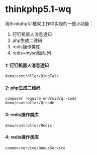 thinkphp5.1-wq
===============

用thinkphp5.1框架工作中实现的一些小功能：

 1. 钉钉机器人消息通知
 2. php生成二维码
 3. redis操作类库
 4. redis+mysql做队列


#### 1: 钉钉机器人消息通知
~~~
demo/controller/DingTalk
~~~

#### 2: php生成二维码
~~~
composer require endroid/qr-code
demo/controller/Qrcode
~~~

#### 3: redis操作类库
~~~
demo/controller/Redis
~~~

#### 4: redis操作类库
~~~
common/service/QueueService
~~~


